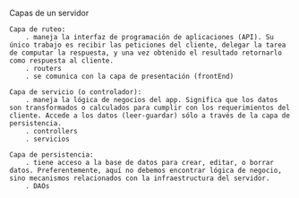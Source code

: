 
Capas de un servidor

    Capa de ruteo: 
        . maneja la interfaz de programación de aplicaciones (API). Su único trabajo es recibir las peticiones del cliente, delegar la tarea de computar la respuesta, y una vez obtenido el resultado retornarlo como respuesta al cliente.
        . routers
        . se comunica con la capa de presentación (frontEnd)

    Capa de servicio (o controlador): 
        . maneja la lógica de negocios del app. Significa que los datos son transformados o calculados para cumplir con los requerimientos del cliente. Accede a los datos (leer-guardar) sólo a través de la capa de persistencia.
        . controllers
        . servicios

    Capa de persistencia: 
        . tiene acceso a la base de datos para crear, editar, o borrar datos. Preferentemente, aquí no debemos encontrar lógica de negocio, sino mecanismos relacionados con la infraestructura del servidor.
        . DAOs